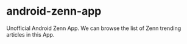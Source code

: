 # android-zenn-app
Unofficial Android Zenn App. We can browse the list of Zenn trending articles in this App.
